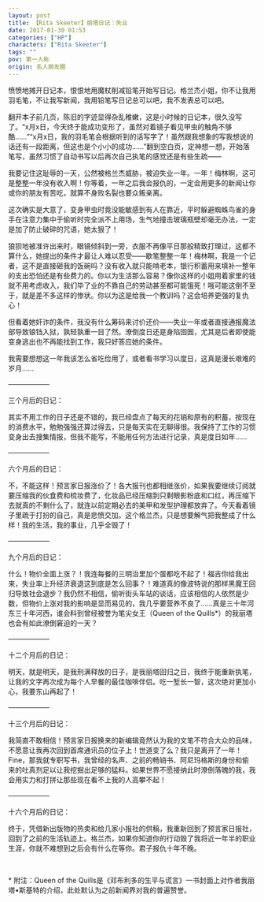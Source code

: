 ```yaml
---
layout: post
title: 【Rita Skeeter】丽塔日记：失业
date: 2017-01-30 01:53
categories: ["HP"]
characters: ["Rita Skeeter"]
tags: ""
pov: 第一人称
origin: 名人朋友圈
---
```


愤愤地摊开日记本，恨恨地用魔杖削减铅笔开始写日记。格兰杰小姐，你不让我用羽毛笔，不让我写新闻，我用铅笔写日记总可以吧，我不发表总可以吧。

翻开本子前几页，陈旧的字迹显得杂乱稚嫩，这是小时候的日记本，很久没写了。“x月x日，今天终于能成功变形了，虽然对着镜子看见甲虫的触角不够酷……”“x月x日，我的羽毛笔会根据听到的话写字了！虽然跟我想象的写我想说的话还有一段距离，但这也是个小小的成功……”翻到空白页，定神想一想，开始落笔写，虽然习惯了自动书写以后再次自己执笔的感觉还是有些生疏——

我要记住这耻辱的一天，公然被格兰杰威胁，被迫失业一年。一年！梅林啊，这可是整整一年没有收入啊！你等着，一年之后我会报仇的，一定会用更多的新闻让你或你的朋友有苦吃，就算不身败名裂也要众叛亲离。

这次确实是大意了，变身甲虫时竟没能敏感到有人在靠近，平时躲避蜘蛛鸟雀的身手在注意力集中于偷听时完全派不上用场，生气地撞击玻璃瓶壁却毫无办法，一定是加了防止破碎的咒语，她太狠了！

狼狈地被准许出来时，眼镜倾斜到一旁，衣服不再像平日那般精致打理过，这都不算什么，她提出的条件才最让人难以忍受——歇笔整整一年！梅林啊，我是一个记者，这不是直接砸我的饭碗吗？没有收入就只能啃老本，银行积蓄用来填补一整年的支出恐怕还是有些费力的。你以为生活那么容易？像你这样的小姐用着家里的钱就不用考虑收入，我们毕了业的不靠自己的劳动甚至都可能饿死！哦可能这倒不至于，就是差不多这样的惨状。你以为这是给我一个教训吗？这会培养更强的复仇心！

但看着她奸诈的条件，我没有什么筹码来讨价还价——失业一年或者直接通报魔法部导致锒铛入狱，孰轻孰重一目了然。潦倒度日还是身陷囹圄，尤其是后者即使能变身逃出也不再能找到工作，我只好答应她的条件。

我需要想想这一年我该怎么省吃俭用了，或者看书学习以度日，这真是漫长艰难的岁月……

——————

三个月后的日记：

其实不用工作的日子还是不错的，我已经盘点了每天的花销和原有的积蓄，按现在的消费水平，勉勉强强还算过得去，只是每天实在无聊得很。我保持了工作的习惯变身出去搜集情报，但我不能写，不能用任何方法进行记录，真是度日如年……

——————

六个月后的日记：

不，不能这样！预言家日报涨价了！各大报刊也都相继涨价，如果我要继续订阅就要压缩我的伙食费和梳妆费了，化妆品已经压缩到只剩眼影粉底和口红，再压缩下去就真的不剩什么了，就连以前定期必去的美甲和发型护理都放弃了。今天看着镜子里疏于打扮的自己，真是悲愤交加。这个格兰杰，只是想要解气把我整成了什么样！我的生活，我的事业，几乎全毁了！

——————

九个月后的日记：

什么！物价全面上涨？！我连每餐的三明治里加个蛋都吃不起了！福吉你给我出来，失业率上升经济衰退这到底是怎么回事？！难道真的像波特说的那样黑魔王回归导致社会退步？我仍然不相信，偷听街头车站的谈话，应该相信的人依然是少数，但物价上涨对我的影响是显而易见的，我几乎要营养不良了……真是三十年河东三十年河西，谁会料到曾经被誉为笔尖女王（Queen of the Quills\*）的我丽塔也会有如此潦倒窘迫的一天？

——————

十二个月后的日记：

明天，就是明天，是我刑满释放的日子，是我丽塔回归之日，我终于能重新执笔，让我的文字再次成为每个人早餐的最佳咖啡伴侣。吃一堑长一智，这次绝对更加小心，我要东山再起了！

——————

十三个月后的日记：

我简直不敢相信！预言家日报换来的新编辑竟然认为我的文笔不符合大众的品味，不愿意让我再次回到首席通讯员的位子上！世道变了么？我只是离开了一年！Fine，那我就专职写书，我曾经的名声、之前的畅销书、阿尼玛格斯的身份和偷来的吐真剂足以让我挖掘出足够的猛料。如果世界不愿接纳此时潦倒落魄的我，我会用实力和打拼让那些现在看不上我的人高攀不起！

——————

十六个月后的日记：

终于，凭借新出版物的热卖和给几家小报社的供稿，我重新回到了预言家日报社，回到了之前的生活轨迹上。格兰杰，如果你知道你的行动毁了我将近一年半的职业生涯，你就不难想到之后会有什么在等你。君子报仇十年不晚。

<br>

\* 附注：Queen of the Quills是《邓布利多的生平与谎言》一书封面上对作者我丽塔•斯基特的介绍，此处默认为之前新闻界对我的普遍赞誉。
